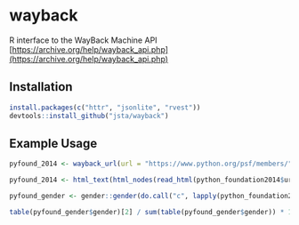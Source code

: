 # wayback

R interface to the WayBack Machine API
[https://archive.org/help/wayback_api.php](https://archive.org/help/wayback_api.php)

## Installation

```r
install.packages(c("httr", "jsonlite", "rvest"))
devtools::install_github("jsta/wayback")
```

## Example Usage

```r
pyfound_2014 <- wayback_url(url = "https://www.python.org/psf/members/", timestamp = "20140101")

pyfound_2014 <- html_text(html_nodes(read_html(python_foundation2014$url), "#board-of-directors li , #board-of-directors h1"))

pyfound_gender <- gender::gender(do.call("c", lapply(python_foundation2014, function(x) strsplit(x, " ")[[1]][1])))

table(pyfound_gender$gender)[2] / sum(table(pyfound_gender$gender)) * 100

```